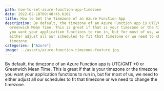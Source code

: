 ```yaml
---
path: how-to-set-azure-function-app-timezone
date: 2022-02-18T09:48:45.610Z
title: How to Set the Timezone of an Azure Function App
description: By default, the timezone of an Azure Function app is UTC/GMT +0 or
  Greenwich Mean Time. This is great if that is your timezone or the timezone
  you want your application functions to run in, but for most of us, we need to
  either adjust all our schedules to fit that timezone or we need to change the
  timezone.
categories: ["Azure"]
image: ../assets/azure-function-timezone-feature.jpg
---
```

By default, the timezone of an Azure Function app is UTC/GMT +0 or Greenwich Mean Time. This is great if that is your timezone or the timezone you want your application functions to run in, but for most of us, we need to either adjust all our schedules to fit that timezone or we need to change the timezone.